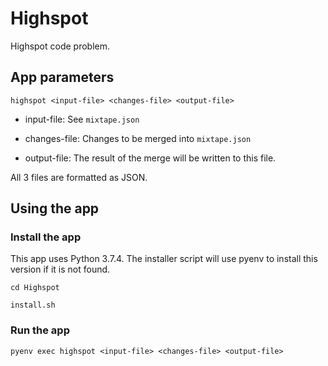 # Highspot
Highspot code problem.

## App parameters

```highspot <input-file> <changes-file> <output-file>```

- input-file: See ```mixtape.json``` 

- changes-file: Changes to be merged into ```mixtape.json``` 

- output-file: The result of the merge will be written to this file. 

All 3 files are formatted as JSON.

## Using the app

### Install the app
This app uses Python 3.7.4. The installer script will use pyenv to install this version if it is not found.

```cd Highspot```

```install.sh```

### Run the app

```pyenv exec highspot <input-file> <changes-file> <output-file>```






